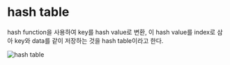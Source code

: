 # hash table

hash function을 사용하여 key를 hash value로 변환, 이 hash value를 index로 삼아 key와 data를 같이 저장하는 것을 hash table이라고 한다.

![hash table](https://drive.google.com/open?id=1WrFHNpnzQ7qkQoAt80RFxHq1Obivj8Hv)
